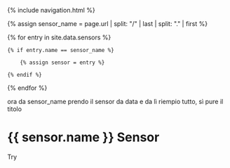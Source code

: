 {% include navigation.html %}

{% assign sensor_name = page.url | split: "/" | last | split: "." | first %}  

{% for entry in site.data.sensors %}

    {% if entry.name == sensor_name %}

        {% assign sensor = entry %}

    {% endif %}

{% endfor %}

ora da sensor_name prendo il sensor da data e da lì riempio tutto, sì pure il titolo

# {{ sensor.name }} Sensor

Try